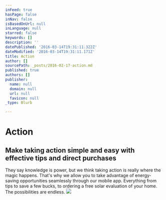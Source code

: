```yaml
---
inFeed: true
hasPage: false
inNav: false
isBasedOnUrl: null
inLanguage: null
starred: false
keywords: []
description: ''
datePublished: '2016-03-14T19:31:11.322Z'
dateModified: '2016-03-14T19:31:11.171Z'
title: Action
author: []
sourcePath: _posts/2016-02-17-action.md
published: true
authors: []
publisher:
  name: null
  domain: null
  url: null
  favicon: null
_type: Blurb

---
```

# Action

## Make taking action simple and easy with effective tips and direct purchases

They say knowledge is power, but we think taking action is really where the magic happens. That's why we allow you to take advantage of energy-saving opportunities seamlessly through our mobile app. Everything from tips to save a few bucks, to ordering a free solar evaluation of your home. The possibilities are endless.
![](https://the-grid-user-content.s3-us-west-2.amazonaws.com/935c9b47-7cc7-4b7e-8e1e-8f56b8e60dc7.jpg)